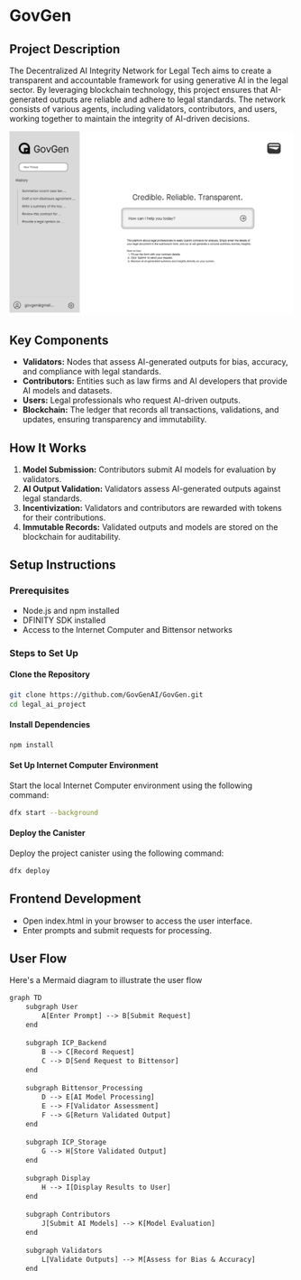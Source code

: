 # GovGen

## Project Description
The Decentralized AI Integrity Network for Legal Tech aims to create a transparent and accountable framework for using generative AI in the legal sector. By leveraging blockchain technology, this project ensures that AI-generated outputs are reliable and adhere to legal standards. The network consists of various agents, including validators, contributors, and users, working together to maintain the integrity of AI-driven decisions.

![mockup](../assets/image.png)

## Key Components
- **Validators:** Nodes that assess AI-generated outputs for bias, accuracy, and compliance with legal standards.
- **Contributors:** Entities such as law firms and AI developers that provide AI models and datasets.
- **Users:** Legal professionals who request AI-driven outputs.
- **Blockchain:** The ledger that records all transactions, validations, and updates, ensuring transparency and immutability.

## How It Works
1. **Model Submission:** Contributors submit AI models for evaluation by validators.
2. **AI Output Validation:** Validators assess AI-generated outputs against legal standards.
3. **Incentivization:** Validators and contributors are rewarded with tokens for their contributions.
4. **Immutable Records:** Validated outputs and models are stored on the blockchain for auditability.

## Setup Instructions

### Prerequisites
- Node.js and npm installed
- DFINITY SDK installed
- Access to the Internet Computer and Bittensor networks

### Steps to Set Up

#### Clone the Repository
```bash
git clone https://github.com/GovGenAI/GovGen.git
cd legal_ai_project
```

#### Install Dependencies
```bash
npm install
```

#### Set Up Internet Computer Environment
Start the local Internet Computer environment using the following command:
```bash
dfx start --background
```

#### Deploy the Canister
Deploy the project canister using the following command:
```bash
dfx deploy
```

## Frontend Development
- Open index.html in your browser to access the user interface.
- Enter prompts and submit requests for processing.

## User Flow
Here's a Mermaid diagram to illustrate the user flow
```mermaid
graph TD
    subgraph User
        A[Enter Prompt] --> B[Submit Request]
    end

    subgraph ICP_Backend
        B --> C[Record Request]
        C --> D[Send Request to Bittensor]
    end

    subgraph Bittensor_Processing
        D --> E[AI Model Processing]
        E --> F[Validator Assessment]
        F --> G[Return Validated Output]
    end

    subgraph ICP_Storage
        G --> H[Store Validated Output]
    end

    subgraph Display
        H --> I[Display Results to User]
    end

    subgraph Contributors
        J[Submit AI Models] --> K[Model Evaluation]
    end

    subgraph Validators
        L[Validate Outputs] --> M[Assess for Bias & Accuracy]
    end
```


